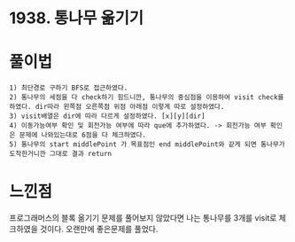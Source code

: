 # 1938. 통나무 옮기기

# 풀이법

    1) 최단경로 구하기 BFS로 접근하였다.
    2) 통나무의 세점을 다 check하기 힘드니깐, 통나무의 중심점을 이용하여 visit check를 하였다. dir따라 왼쪽점 오른쪽점 위점 아래점 이렇게 따로 설정하였다.
    3) visit배열은 dir에 따라 다르게 설정하였다. [x][y][dir]
    4) 이동가능여부 확인 및 회전가능 여부에 따라 que에 추가하였다. -> 회전가능 여부 확인은 문제에 나와있는대로 6점을 다 체크하였다.
    5) 통나무의 start middlePoint 가 목표점인 end middlePoint와 같게 되면 통나무가 도착한거니깐 그대로 결과 return
    

# 느낀점

프로그래머스의 블록 옮기기 문제를 풀어보지 않았다면 나는 통나무를 3개를 visit로 체크하였을 것이다. 오랜만에 좋은문제를 풀었다.


